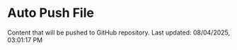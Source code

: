 # Auto Push File

Content that will be pushed to GitHub repository.
Last updated: 08/04/2025, 03:01:17 PM
